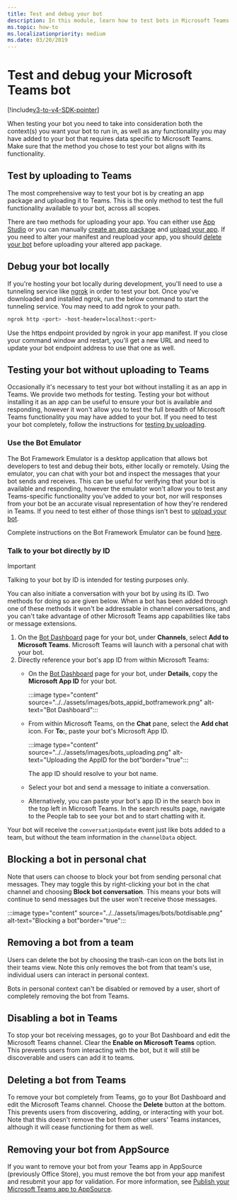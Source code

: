 ```yaml
---
title: Test and debug your bot
description: In this module, learn how to test bots in Microsoft Teams
ms.topic: how-to
ms.localizationpriority: medium
ms.date: 03/20/2019
---
```

# Test and debug your Microsoft Teams bot

[!include[v3-to-v4-SDK-pointer](~/includes/v3-to-v4-pointer-bots.md)]

When testing your bot you need to take into consideration both the context(s) you want your bot to run in, as well as any functionality you may have added to your bot that requires data specific to Microsoft Teams. Make sure that the method you chose to test your bot aligns with its functionality.

## Test by uploading to Teams

The most comprehensive way to test your bot is by creating an app package and uploading it to Teams. This is the only method to test the full functionality available to your bot, across all scopes.

There are two methods for uploading your app. You can either use [App Studio](~/concepts/build-and-test/app-studio-overview.md) or you can manually [create an app package](~/concepts/build-and-test/apps-package.md) and [upload your app](~/concepts/deploy-and-publish/apps-upload.md). If you need to alter your manifest and reupload your app, you should [delete your bot](#deleting-a-bot-from-teams) before uploading your altered app package.

## Debug your bot locally

If you're hosting your bot locally during development, you'll need to use a tunneling service like [ngrok](https://ngrok.com/) in order to test your bot. Once you've downloaded and installed ngrok, run the below command to start the tunneling service. You may need to add ngrok to your path.

```bash
ngrok http <port> -host-header=localhost:<port>
```

Use the https endpoint provided by ngrok in your app manifest. If you close your command window and restart, you'll get a new URL and need to update your bot endpoint address to use that one as well.

## Testing your bot without uploading to Teams

Occasionally it's necessary to test your bot without installing it as an app in Teams. We provide two methods for testing. Testing your bot without installing it as an app can be useful to ensure your bot is available and responding, however it won't allow you to test the full breadth of Microsoft Teams functionality you may have added to your bot. If you need to test your bot completely, follow the instructions for [testing by uploading](#test-by-uploading-to-teams).

### Use the Bot Emulator

The Bot Framework Emulator is a desktop application that allows bot developers to test and debug their bots, either locally or remotely. Using the emulator, you can chat with your bot and inspect the messages that your bot sends and receives. This can be useful for verifying that your bot is available and responding, however the emulator won't allow you to test any Teams-specific functionality you've added to your bot, nor will responses from your bot be an accurate visual representation of how they're rendered in Teams. If you need to test either of those things isn't best to [upload your bot](#test-by-uploading-to-teams).

Complete instructions on the Bot Framework Emulator can be found [here](/azure/bot-service/bot-service-debug-emulator?view=azure-bot-service-4.0&preserve-view=true).

### Talk to your bot directly by ID

>[!Important]
>Talking to your bot by ID is intended for testing purposes only.

You can also initiate a conversation with your bot by using its ID. Two methods for doing so are given below. When a bot has been added through one of these methods it won't be addressable in channel conversations, and you can't take advantage of other Microsoft Teams app capabilities like tabs or message extensions.

1. On the [Bot Dashboard](https://dev.botframework.com/bots) page for your bot, under **Channels**, select **Add to Microsoft Teams**. Microsoft Teams will launch with a personal chat with your bot.
2. Directly reference your bot's app ID from within Microsoft Teams:
   * On the [Bot Dashboard](https://dev.botframework.com/bots) page for your bot, under **Details**, copy the **Microsoft App ID** for your bot.
  
      :::image type="content" source="../../assets/images/bots_appid_botframework.png" alt-text="Bot Dashboard":::
  
   * From within Microsoft Teams, on the **Chat** pane, select the **Add chat** icon. For **To:**, paste your bot's Microsoft App ID.
  
      :::image type="content" source="../../assets/images/bots_uploading.png" alt-text="Uploading the AppID for the bot"border="true":::

     The app ID should resolve to your bot name.

   * Select your bot and send a message to initiate a conversation.
   * Alternatively, you can paste your bot's app ID in the search box in the top left in Microsoft Teams. In the search results page, navigate to the People tab to see your bot and to start chatting with it.

Your bot will receive the `conversationUpdate` event just like bots added to a team, but without the team information in the `channelData` object.

## Blocking a bot in personal chat

Note that users can choose to block your bot from sending personal chat messages. They may toggle this by right-clicking your bot in the chat channel and choosing **Block bot conversation**. This means your bots will continue to send messages but the user won't receive those messages.

  :::image type="content" source="../../assets/images/bots/botdisable.png" alt-text="Blocking a bot"border="true":::

## Removing a bot from a team

Users can delete the bot by choosing the trash-can icon on the bots list in their teams view. Note this only removes the bot from that team's use, individual users can interact in personal context.

Bots in personal context can't be disabled or removed by a user, short of completely removing the bot from Teams.

## Disabling a bot in Teams

To stop your bot receiving messages, go to your Bot Dashboard and edit the Microsoft Teams channel. Clear the **Enable on Microsoft Teams** option. This prevents users from interacting with the bot, but it will still be discoverable and users can add it to teams.

## Deleting a bot from Teams

To remove your bot completely from Teams, go to your Bot Dashboard and edit the Microsoft Teams channel. Choose the **Delete** button at the bottom. This prevents users from discovering, adding, or interacting with your bot. Note that this doesn't remove the bot from other users' Teams instances, although it will cease functioning for them as well.

## Removing your bot from AppSource

If you want to remove your bot from your Teams app in AppSource (previously Office Store), you must remove the bot from your app manifest and resubmit your app for validation. For more information, see [Publish your Microsoft Teams app to AppSource](~/concepts/deploy-and-publish/apps-publish.md).
